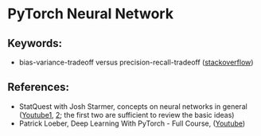 # PyTorch Neural Network

## Keywords:
- bias-variance-tradeoff versus precision-recall-tradeoff (<a href="https://stackoverflow.com/questions/65554032/understanding-convolutional-layers-shapes">stackoverflow</a>)

## References:
- StatQuest with Josh Starmer, concepts on neural networks in general (<a href="https://www.youtube.com/watch?v=CqOfi41LfDw">Youtube1</a>, <a href="https://www.youtube.com/watch?v=IN2XmBhILt4">2</a>; the first two are sufficient to review the basic ideas)
- Patrick Loeber, Deep Learning With PyTorch - Full Course, (<a href="https://www.youtube.com/watch?v=c36lUUr864M">Youtube</a>)
